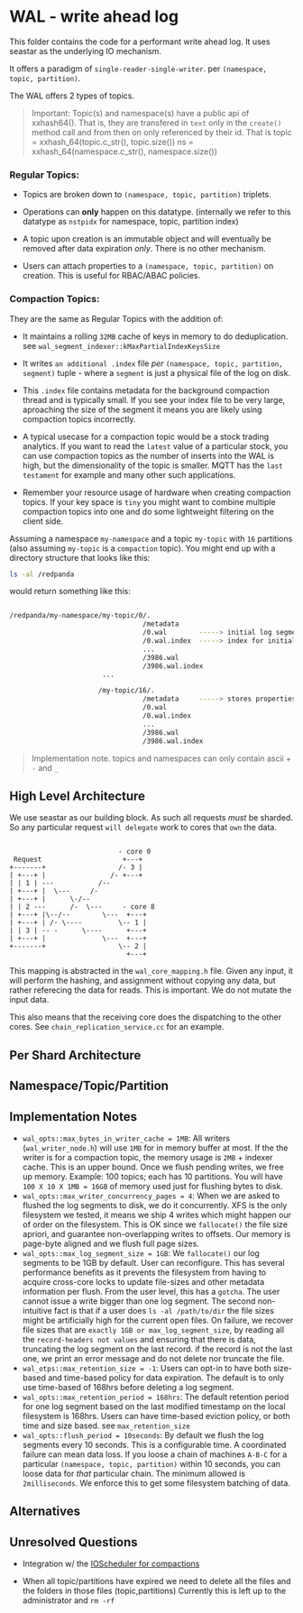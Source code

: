 # WAL - write ahead log

This folder contains the code for a performant write ahead log.
It uses seastar as the underlying IO mechanism.

It offers a paradigm of `single-reader-single-writer`.
per `(namespace, topic, partition)`.

The WAL offers 2 types of topics.

> Important:
> Topic(s) and namespace(s) have a public api of xxhash64().
> That is, they are transfered in `text` only in the `create()`
> method call and from then on only referenced by their id.
> That is topic = xxhash_64(topic.c_str(), topic.size())
>         ns    = xxhash_64(namespace.c_str(), namespace.size())
>

### Regular Topics:

* Topics are broken down to `(namespace, topic, partition)` triplets.

* Operations can **only** happen on this datatype. (internally we 
  refer to this datatype as `nstpidx` for namespace, topic, partition
  index)

* A topic upon creation is an immutable object and will eventually be
  removed after data expiration *only*. There is no other mechanism.

* Users can attach properties to a `(namespace, topic, partition)` on creation.
  This is useful for RBAC/ABAC policies.

### Compaction Topics:

They are the same as Regular Topics with the addition of:

* It maintains a rolling `32MB` cache of keys in memory to do deduplication.
  see `wal_segment_indexer::kMaxPartialIndexKeysSize`
  
* It writes `an additional .index` file *per* `(namespace, topic, partition, segment)`
  tuple - where a `segment` is just a physical file of the log on disk.

* This `.index` file contains metadata for the background compaction thread and is typically
  small. If you see your index file to be very large, aproaching the size of the segment
  it means you are likely using compaction topics incorrectly.

* A typical usecase for a compaction topic would be a stock trading analytics. If you
  want to read the `latest` value of a particular stock, you can use compaction topics
  as the number of inserts into the WAL is high, but the dimensionality of the
  topic is smaller. MQTT has the `last testament` for example and many other such applications.

* Remember your resource usage of hardware when creating compaction topics.
  If your key space is `tiny` you might want to combine multiple compaction topics
  into one and do some lightweight filtering on the client side.

Assuming a namespace `my-namespace` and a topic `my-topic` with `16` partitions 
(also assuming `my-topic` is a `compaction` topic).
You might end up with a directory structure that looks like this:

```sh
ls -al /redpanda
```

would return something like this: 

```sh

/redpanda/my-namespace/my-topic/0/.
                                 /metadata
                                 /0.wal        -----> initial log segment
                                 /0.wal.index  -----> index for initial log segment
                                 ...
                                 /3986.wal
                                 /3986.wal.index
                       ...

                      /my-topic/16/.
                                 /metadata     -----> stores properties set by user at create 
                                 /0.wal
                                 /0.wal.index
                                 ...
                                 /3986.wal
                                 /3986.wal.index

```

> Implementation note. topics and namespaces can only contain ascii + `-` and `_`

## High Level Architecture

We use seastar as our building block. As such
all requests *must* be sharded. So any particular request
`will delegate` work to cores that `own` the data.

```

                           - core 0
 Request                    +---+
+-------+                  /- 3 |
| +---+ |                /- +---+
| | 1 | ---           /--
| +---+ |  \---     /-
| +---+ |      \-/--
| | 2 ---      /-  \---     - core 8
| +---+ |\--/--        \---  +---+
| +---+ | /- \----         \-- 1 |
| | 3 | -- -      \----      +---+
| +---+ |              \---  +---+
+-------+                  \-- 2 |
                             +---+
```

This mapping is abstracted in the `wal_core_mapping.h` file. 
Given any input, it will perform the hashing, and assignment
without copying any data, but rather referecing the data for reads.
This is important. We do not mutate the input data.

This also means that the receiving core does the dispatching 
to the other cores. See `chain_replication_service.cc` for an example.


## Per Shard Architecture
## Namespace/Topic/Partition
## Implementation Notes

* `wal_opts::max_bytes_in_writer_cache = 1MB`:
  All writers (`wal_writer_node.h`) will use `1MB` for in memory buffer at most.
  If the the writer is for a compaction topic, the memory usage is `2MB` +
  indexer cache. This is an upper bound. Once we flush pending writes, we free up memory.
  Example: 100 topics; each has 10 partitions.
  You will have `100 X 10 X 1MB = 16GB` of memory used
  just for flushing bytes to disk.
* `wal_opts::max_writer_concurrency_pages = 4`:
  When we are asked to flushed the log segments to disk, we do it concurrently.
  XFS is the only filesystem we tested, it means we ship 4 writes which might happen
  our of order on the filesystem. This is OK since we `fallocate()` the file size
  apriori, and guarantee non-overlapping writes to offsets. Our memory is page-byte
  aligned and we flush full page sizes.
* `wal_opts::max_log_segment_size = 1GB`:
  We `fallocate()` our log segments to be 1GB by default. User can reconfigure.
  This has several performance benefits as it prevents the filesystem from having to
  acquire cross-core locks to update file-sizes and other metadata information per flush.
  From the user level, this has a `gotcha`. The user cannot issue a write bigger
  than one log segment.
  The second non-intuitive fact is that if a user does `ls -al /path/to/dir` the file
  sizes might be artificially high for the current open files.
  On failure, we recover file sizes that are `exactly 1GB or max_log_segment_size`, by
  reading all the `record-headers not values` and ensuring that there is data, truncating
  the log segment on the last record.
  if the record is not the last one, we print an error message and do not delete nor truncate
  the file.
* `wal_otps::max_retention_size = -1`:
  Users can opt-in to have both size-based and time-based policy for data expiration.
  The default is to only use time-based of 168hrs before deleting a log segment.
* `wal_opts::max_retention_period = 168hrs`:
  The default retention period for one log segment based on the last modified timestamp
  on the local filesystem is 168hrs. Users can have time-based eviction policy, or
  both time and size based. see `max_retention_size`
* `wal_opts::flush_period = 10seconds`:
  By default we flush the log segments every 10 seconds. This is a configurable time.
  A coordinated failure can mean data loss. If you loose a chain of machines `A-B-C`
  for a particular `(namespace, topic, partition)` within 10 seconds,
  you can loose data for *that* particular chain.
  The minimum allowed is `2milliseconds`. We enforce this to get some
  filesystem batching of data.


## Alternatives
## Unresolved Questions
* Integration w/ the [IOScheduler for compactions](
https://www.scylladb.com/2018/06/12/scylla-leverages-control-theory/)

* When all topic/partitions have expired we need to delete all the files and 
  the folders in those files (topic,partitions)
  Currently this is left up to the administrator and `rm -rf`
